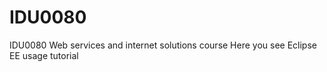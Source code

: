 # IDU0080
IDU0080 Web services and internet solutions course
Here you see Eclipse EE usage tutorial
